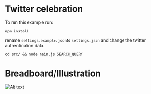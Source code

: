 Twitter celebration
===================

To run this example run:
```
npm install
```
rename ```settings.example.json```to ```settings.json``` and change
the twitter authentication data.
```
cd src/ && node main.js SEARCH_QUERY
```
Breadboard/Illustration
=======================

![Alt text](https://lh6.googleusercontent.com/EGN0KID0kJ4oOaxrhvs5wKV20_oDqr_EaRbcLYEVfqOts1dza3PHlL8lDwLUBDbdZ-qf8lRcPN8=w1896-h835 "Optional title")

